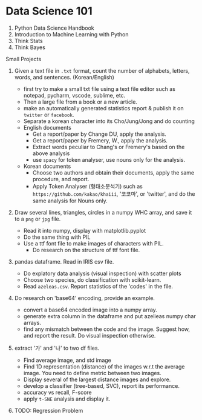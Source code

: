 # Data Science 101

1. Python Data Science Handbook
1. Introduction to Machine Learning with Python
1. Think Stats
1. Think Bayes



Small Projects

1. Given a text file in `.txt` format, count the number of alphabets, letters, words, and sentences. (Korean/English)
    - first try to make a small txt file using a text file editor such as notepad, pycharm, vscode, sublime, etc. 
    - Then a large file from a book or a new article.
    - make an automatically generated statistics report & publish it on `twitter` or `facebook`.
    - Separate a korean character into its Cho/Jung/Jong and do counting
    - English documents
        - Get a report/paper by Change DU, apply the analysis.
        - Get a report/paper by Fremery, W., apply the analysis.
        - Extract words peculiar to Chang's or Fremery's based on the above analysis
        - use `spacy` for token analyser, use nouns only for the analysis.
    - Korean documents
        - Choose two authors and obtain their documents, apply the same procedure, and report.
        - Apply Token Analyser (형태소분석기) such as `https://github.com/kakao/khaiii`, '코코마', or 'twitter', and do the same analysis for Nouns only.
        
1. Draw several lines, triangles, circles in a numpy WHC array, and save it to a `png` or `jpg` file.
    - Read it into numpy, display with matplotlib.pyplot
    - Do the same thing with PIL
    - Use a ttf font file to make images of characters with PIL.
        - Do research on the structure of ttf font file.
    
1. pandas dataframe. Read in IRIS csv file. 
    - Do explatory data analysis (visual inspection) with scatter plots
    - Choose two species, do classification with scikit-learn.
    - Read `azeleas.csv`. Report statistics of the 'codes' in the file.
    
1. Do research on 'base64' encoding, provide an example.
    - convert a base64 encoded image into a numpy array.
    - generate extra column in the dataframe and put azelieas numpy char arrays.
    - find any mismatch between the code and the image. Suggest how, and report the result. Do visual inspection otherwise.

1. extract '가' and '나' to two df files.
    - Find average image, and std image
    - Find 1D representation (distance) of the images w.r.t the average image. You need to define metric between two images.
    - Display several of the largest distance images and explore.
    - develop a classifier (tree-based, SVC), report its performance.
    - accuracy vs recall, F-score
    - apply `t-SNE` analysis and display it.

1. TODO: Regression Problem
